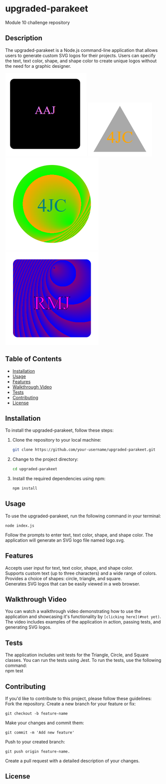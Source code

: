 # upgraded-parakeet
Module 10 challenge repository

## Description
The upgraded-parakeet is a Node.js command-line application that allows users to generate custom SVG logos for their projects. Users can specify the text, text color, shape, and shape color to create unique logos without the need for a graphic designer.

![Generated Logo](examples/example1.png)
![Generated Logo](examples/example4.png)
![Generated Logo](examples/example7.png)
![Generated Logo](examples/example9.png)

## Table of Contents
- [Installation](#installation)
- [Usage](#usage)
- [Features](#features)
- [Walkthrough Video](#walkthrough-video)
- [Tests](#tests)
- [Contributing](#contributing)
- [License](#license)

## Installation
To install the upgraded-parakeet, follow these steps:

1. Clone the repository to your local machine:
   ```bash
   git clone https://github.com/your-username/upgraded-parakeet.git
2. Change to the project directory:
    ```bash  
    cd upgraded-parakeet  
3. Install the required dependencies using npm:  
    ```bash
    npm install   
    
## Usage
To use the upgraded-parakeet, run the following command in your terminal:  
   
    node index.js  
Follow the prompts to enter text, text color, shape, and shape color. The application will generate an SVG logo file named logo.svg.  

## Features
Accepts user input for text, text color, shape, and shape color.  
Supports custom text (up to three characters) and a wide range of colors.  
Provides a choice of shapes: circle, triangle, and square.  
Generates SVG logos that can be easily viewed in a web browser.  

## Walkthrough Video
You can watch a walkthrough video demonstrating how to use the application and showcasing it's functionality by `[clicking here](#not yet)`. The video includes examples of the application in action, passing tests, and generating SVG logos.

## Tests
The application includes unit tests for the Triangle, Circle, and Square classes. You can run the tests using Jest. To run the tests, use the following command:  
npm test

## Contributing
If you'd like to contribute to this project, please follow these guidelines:  
Fork the repository.
Create a new branch for your feature or fix: 

    
    git checkout -b feature-name
Make your changes and commit them:  


    git commit -m 'Add new feature'  

Push to your created branch:  

    git push origin feature-name.  
Create a pull request with a detailed description of your changes.  

## License






